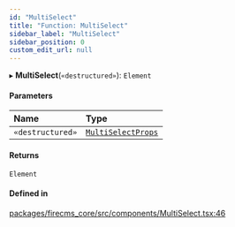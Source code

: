 ```yaml
---
id: "MultiSelect"
title: "Function: MultiSelect"
sidebar_label: "MultiSelect"
sidebar_position: 0
custom_edit_url: null
---
```


▸ **MultiSelect**(`«destructured»`): `Element`

#### Parameters

| Name | Type |
| :------ | :------ |
| `«destructured»` | [`MultiSelectProps`](../types/MultiSelectProps.md) |

#### Returns

`Element`

#### Defined in

[packages/firecms_core/src/components/MultiSelect.tsx:46](https://github.com/FireCMSco/firecms/blob/d45f3739/packages/firecms_core/src/components/MultiSelect.tsx#L46)
